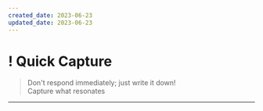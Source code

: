 ```yaml
---
created_date: 2023-06-23
updated_date: 2023-06-23
---
```


# ! Quick Capture

> Don't respond immediately; just write it down!  
> Capture what resonates

---
